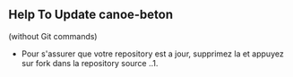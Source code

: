 ## Help To Update canoe-beton
(without Git commands)

- Pour s'assurer que votre repository est a jour, supprimez la et appuyez sur fork dans la repository source 
..1.
